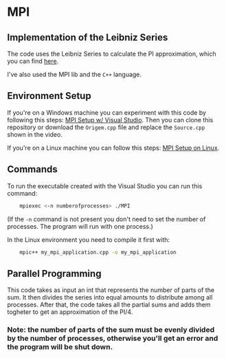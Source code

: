 # MPI

## Implementation of the Leibniz Series

The code uses the Leibniz Series to calculate the PI approximation, which you can find [here](https://en.wikipedia.org/wiki/Leibniz_formula_for_%CF%80).

I've also used the MPI lib and the `C++` language.

## Environment Setup

If you're on a Windows machine you can experiment with this code by following this steps: [MPI Setup w/ Visual Studio](https://www.youtube.com/watch?v=Ol5L0IHXiOE).
Then you can clone this repository or download the `Origem.cpp` file and replace the `Source.cpp` shown in the video.

If you're on a Linux machine you can follow this steps: [MPI Setup on Linux](https://www.youtube.com/watch?v=QIMAu_o_5V8).

## Commands

To run the executable created with the Visual Studio you can run this command:

```bash
    mpiexec <-n numberofprocesses> ./MPI
```
(If the `-n` command is not present you don't need to set the number of processes. The program will run with one process.)

In the Linux environment you need to compile it first with:

```bash
    mpic++ my_mpi_application.cpp -o my_mpi_application
```

## Parallel Programming

This code takes as input an int that represents the number of parts of the sum.
It then divides the series into equal amounts to distribute among all processes. 
After that, the code takes all the partial sums and adds them togheter to get an approximation of the PI/4.

### Note: the number of parts of the sum must be evenly divided by the number of processes, otherwise you'll get an error and the program will be shut down.
